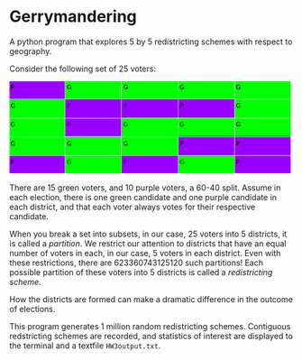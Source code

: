 # Gerrymandering

A python program that explores 5 by 5 redistricting schemes with respect to geography.

Consider the following set of 25 voters:

![Set of 25 Voters](set-of-voters.png)

There are 15 green voters, and 10 purple voters, a 60-40 split. Assume in each election, there is one green candidate and one purple candidate in each district, and that each voter always votes for their respective candidate.

When you break a set into subsets, in our case, 25 voters into 5 districts, it is called a *partition*. We restrict our attention to districts that have an equal number of voters in each, in our case, 5 voters in each district. Even with these restrictions, there are 623360743125120 such partitions! Each possible partition of these voters into 5 districts is called a *redistricting scheme*.

How the districts are formed can make a dramatic difference in the outcome of elections.

This program generates 1 million random redistricting schemes. Contiguous redstricting schemes are recorded, and statistics of interest are displayed to the terminal and a textfile `HW3output.txt`.
